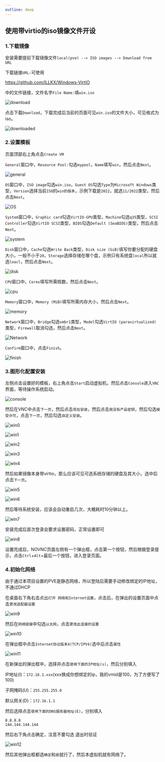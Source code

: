 ```yaml
---
outline: deep
---
```


## 使用带virtio的iso镜像文件开设

### 1.下载镜像

安装需要提前下载镜像文件```local(pve) --> ISO images --> Download from URL```
 
下载链接```URL:```可使用

https://github.com/ILLKX/Windows-VirtIO

中的文件链接，文件名字```File Name:```填```win.iso```

![download](https://github.com/user-attachments/assets/d9453c3b-46cd-4bc1-8c61-4f987b84dbdb)

点击下载```Download```，下载完成后当前的页面可见```win.iso```的文件大小，可见格式为iso。

![downloaded](https://github.com/user-attachments/assets/c1dd421b-f516-47eb-a415-f54d56b34945)

### 2.设置模板

页面顶部右上角点击```Create VM```

```General```窗口中，```Resource Pool:```勾选```mypool```，```Name```填写```win```，然后点击```Next```。

![general](https://github.com/user-attachments/assets/8ceb8253-1652-4194-bf7d-b64232612eaf)

```OS```窗口中，```ISO image```勾选```win.iso```，```Guest OS```勾选```Type```为```Microsoft Windows```类型，```Version```选择当前```ISO```的```win的版本```，示例下载是```2022```，就选```11/2022```类型，然后点击```Next```。

![OS](https://github.com/user-attachments/assets/3704426d-d665-4672-b9f8-50504191eff0)

```System```窗口中，```Graphic card```勾选```VirtIO-GPU```类型，```Machine```勾选```q35```类型，```SCSI Controller```勾选```VirtIO SCSI```类型，```BIOS```勾选```Default (SeaBIOS)```类型，然后点击```Next```。

![system](https://github.com/user-attachments/assets/0badebcb-5755-4ced-86cc-01368748f761)

```Disk```窗口中，```Cache```勾选```Write Back```类型，```Disk size (GiB)```填写你要分配的硬盘大小，一般不小于```20```，```Storage```选择存储在哪个盘，示例只有系统盘```local```所以就选```loacl```，然后点击```Next```。

![disk](https://github.com/user-attachments/assets/68f0eeeb-fc9f-4568-8ddf-777caf901345)

```CPU```窗口中，```Cores```填写所需核数，然后点击```Next```。

![cpu](https://github.com/user-attachments/assets/03a2728f-fa88-4884-a0f9-43f8e92f054b)

```Memory```窗口中，```Memory (MiB)```填写所需内存大小，然后点击```Next```。

![memory](https://github.com/user-attachments/assets/d549cae1-7cf1-40f5-9767-a628878520dc)

```Network```窗口中，```Bridge```勾选```vmbr1```类型，```Model```勾选```VirtIO (paravirtualized)```类型，```Firewall```取消勾选，然后点击```Next```。

![Network](https://github.com/user-attachments/assets/695a77d0-cadb-4eab-9c0c-d1cbea3f6d02)

```Confirm```窗口中，点击```Finish```。

![finish](https://github.com/user-attachments/assets/454b13e1-f948-4890-ab24-773afc0919e1)

### 3.图形化配置安装

左侧点击设置好的模板，右上角点击```Start```启动虚拟机，然后点击```Console```进入```VNC```界面，等待操作系统启动。

![console](https://github.com/user-attachments/assets/df901161-26b9-43d1-9106-baeb6485568c)

然后在VNC中点击```下一页```，然后点击```现在安装```，然后点击```我没有产品密钥```，然后勾选```接受许可```，点击```下一页```，然后勾选```自定义安装```。

![win0](https://github.com/user-attachments/assets/7c660689-c6bf-47fd-adef-e7bc3b139873)

![win1](https://github.com/user-attachments/assets/c7283ee4-d5cd-4091-a57f-e9e476468871)

![win2](https://github.com/user-attachments/assets/58698c75-97f4-4091-bbaa-a2a435468c28)

![win3](https://github.com/user-attachments/assets/c886b28e-8107-469c-9042-8479c46cabaa)

![win4](https://github.com/user-attachments/assets/63a1521a-b3fd-40ae-8992-b91046d0f346)

然后如果镜像本身带virtio，那么应该可见可选系统存储的硬盘及其大小，选中后点击```下一页```。

![win5](https://github.com/user-attachments/assets/228adbbf-4c00-48c0-bd58-94dc1f081369)

![win6](https://github.com/user-attachments/assets/9cb29c4c-78eb-49b2-9e1b-0e818bc9ca62)

然后等待系统安装，应该会自动重启几次，大概耗时10分钟以上。

![win7](https://github.com/user-attachments/assets/ba4370df-ba6d-48fb-9255-e285f2d27377)

安装完成后首次登录会要求设置密码，正常设置即可

![win8](https://github.com/user-attachments/assets/b4a7e456-878a-4829-bda1-05c8a9d6b6a7)

设置完成后，NOVNC页面左侧有一个弹出框，点击第一个按钮，然后根据登录提示，点击```Ctrl```+```Alt```+最后一个按钮，进入登录页面。

### 4.初始化网络

由于通过本项目设置的PVE是静态网络，所以登陆后需要手动修改绑定的IP地址，不通过DHCP

在桌面右下角右击点出```打开 网络和Internet设置```，点击后，在弹出的设置页面中点击```更改适配器设置```

![win9](https://github.com/user-attachments/assets/4adfdde0-8d19-49b8-9cf2-b8874b445e93)

然后在```网络链接```中勾选```以太网```，点击```更改此连接的设置```

![win10](https://github.com/user-attachments/assets/0c4624a2-4805-4426-a08b-028c2e737418)

在弹出框中点击```Internet协议版本4(TCP/IPV4)```选中后点击```属性```

![win11](https://github.com/user-attachments/assets/67d3b598-a4e3-4c64-a9e2-5738330d1cbe)

在新弹出的弹出框中，选择并点击```使用下面的IP地址(s)```，然后分别填入

IP地址(I)：```172.16.1.xxx```(xxx换成你想绑定的ip，我的vmid是100，为了方便写了100)

子网掩码(U)：```255.255.255.0```

默认网关(D)：```172.16.1.1```

然后选择点击```使用下面的DNS服务器地址(E)```，分别填入

```
8.8.8.8
144.144.144.144
```

然后右下角点击确定，注意不要勾选 退出时验证

![win12](https://github.com/user-attachments/assets/dd6195e3-38f6-4954-a70c-2f9480d15048)

然后其他弹出框都选```确定```和```是```就行了，然后本虚拟机就有网络了。



